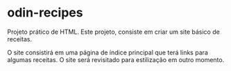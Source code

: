 # odin-recipes

Projeto prático de HTML. Este projeto, consiste em criar um site básico de receitas.

O site consistirá em uma página de índice principal que terá links para algumas receitas.
O site será revisitado para estilização em outro momento.